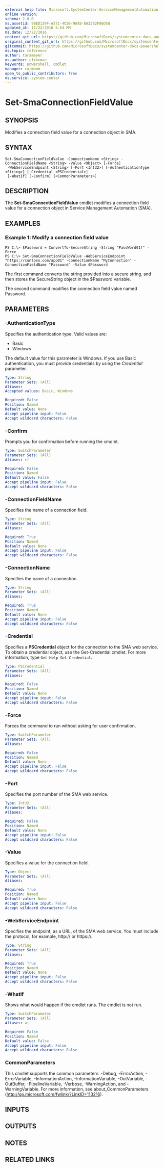 ```yaml
---
external help file: Microsoft.SystemCenter.ServiceManagementAutomation.dll-Help.xml
online version: 
schema: 2.0.0
ms.assetid: 98ED139F-A271-4C5B-9AAB-BA3382F86D6B
updated_at: 12/22/2016 5:54 PM
ms.date: 12/22/2016
content_git_url: https://github.com/MicrosoftDocs/systemcenter-docs-powershell/blob/master/systemcenter-cmdlets/SystemCenter2016/ServiceManagementAutomation/vlatest/Set-SmaConnectionFieldValue.md
original_content_git_url: https://github.com/MicrosoftDocs/systemcenter-docs-powershell/blob/master/systemcenter-cmdlets/SystemCenter2016/ServiceManagementAutomation/vlatest/Set-SmaConnectionFieldValue.md
gitcommit: https://github.com/MicrosoftDocs/systemcenter-docs-powershell/blob/17c3a51bd892aad46c731d9f381f0704b4815004/systemcenter-cmdlets/SystemCenter2016/ServiceManagementAutomation/vlatest/Set-SmaConnectionFieldValue.md
ms.topic: reference
author: tarameyer
ms.author: cfreeman
keywords: powershell, cmdlet
manager: carmonm
open_to_public_contributors: True
ms.service: system-center
---
```


# Set-SmaConnectionFieldValue

## SYNOPSIS
Modifies a connection field value for a connection object in SMA.

## SYNTAX

```
Set-SmaConnectionFieldValue -ConnectionName <String> -ConnectionFieldName <String> -Value <Object> [-Force]
 -WebServiceEndpoint <String> [-Port <Int32>] [-AuthenticationType <String>] [-Credential <PSCredential>]
 [-WhatIf] [-Confirm] [<CommonParameters>]
```

## DESCRIPTION
The **Set-SmaConnectionFieldValue** cmdlet modifies a connection field value for a connection object in Service Management Automation (SMA).

## EXAMPLES

### Example 1: Modify a connection field value
```
PS C:\> $Password = ConvertTo-SecureString -String "PassWord01!" -Force
PS C:\> Set-SmaConnectionFieldValue -WebServiceEndpoint "https://contoso.com/app01" -ConnectionName "MyConnection" -ConnectionFieldName "Password" -Value $Password
```

The first command converts the string provided into a secure string, and then stores the SecureString object in the $Password variable.

The second command modifies the connection field value named Password.

## PARAMETERS

### -AuthenticationType
Specifies the authentication type.
Valid values are: 

- Basic
- Windows

The default value for this parameter is Windows.
If you use Basic authentication, you must provide credentials by using the *Credential* parameter.

```yaml
Type: String
Parameter Sets: (All)
Aliases: 
Accepted values: Basic, Windows

Required: False
Position: Named
Default value: None
Accept pipeline input: False
Accept wildcard characters: False
```

### -Confirm
Prompts you for confirmation before running the cmdlet.

```yaml
Type: SwitchParameter
Parameter Sets: (All)
Aliases: cf

Required: False
Position: Named
Default value: False
Accept pipeline input: False
Accept wildcard characters: False
```

### -ConnectionFieldName
Specifies the name of a connection field.

```yaml
Type: String
Parameter Sets: (All)
Aliases: 

Required: True
Position: Named
Default value: None
Accept pipeline input: False
Accept wildcard characters: False
```

### -ConnectionName
Specifies the name of a connection.

```yaml
Type: String
Parameter Sets: (All)
Aliases: 

Required: True
Position: Named
Default value: None
Accept pipeline input: False
Accept wildcard characters: False
```

### -Credential
Specifies a **PSCredential** object for the connection to the SMA web service.
To obtain a credential object, use the Get-Credential cmdlet.
For more information, type `Get-Help Get-Credential`.

```yaml
Type: PSCredential
Parameter Sets: (All)
Aliases: 

Required: False
Position: Named
Default value: None
Accept pipeline input: False
Accept wildcard characters: False
```

### -Force
Forces the command to run without asking for user confirmation.

```yaml
Type: SwitchParameter
Parameter Sets: (All)
Aliases: 

Required: False
Position: Named
Default value: None
Accept pipeline input: False
Accept wildcard characters: False
```

### -Port
Specifies the port number of the SMA web service.

```yaml
Type: Int32
Parameter Sets: (All)
Aliases: 

Required: False
Position: Named
Default value: None
Accept pipeline input: False
Accept wildcard characters: False
```

### -Value
Specifies a value for the connection field.

```yaml
Type: Object
Parameter Sets: (All)
Aliases: 

Required: True
Position: Named
Default value: None
Accept pipeline input: False
Accept wildcard characters: False
```

### -WebServiceEndpoint
Specifies the endpoint, as a URL, of the SMA web service.
You must include the protocol, for example, http:// or https://.

```yaml
Type: String
Parameter Sets: (All)
Aliases: 

Required: True
Position: Named
Default value: None
Accept pipeline input: False
Accept wildcard characters: False
```

### -WhatIf
Shows what would happen if the cmdlet runs.
The cmdlet is not run.

```yaml
Type: SwitchParameter
Parameter Sets: (All)
Aliases: wi

Required: False
Position: Named
Default value: False
Accept pipeline input: False
Accept wildcard characters: False
```

### CommonParameters
This cmdlet supports the common parameters: -Debug, -ErrorAction, -ErrorVariable, -InformationAction, -InformationVariable, -OutVariable, -OutBuffer, -PipelineVariable, -Verbose, -WarningAction, and -WarningVariable. For more information, see about_CommonParameters (http://go.microsoft.com/fwlink/?LinkID=113216).

## INPUTS

## OUTPUTS

## NOTES

## RELATED LINKS

